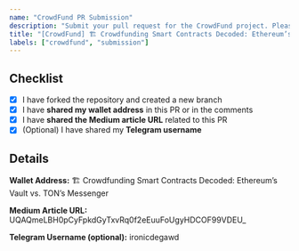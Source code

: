 ```yaml
---
name: "CrowdFund PR Submission"
description: "Submit your pull request for the CrowdFund project. Please ensure you have provided all required information."
title: "[CrowdFund] 🏗️ Crowdfunding Smart Contracts Decoded: Ethereum’s Vault vs. TON’s Messenger"
labels: ["crowdfund", "submission"]
---
```


## Checklist

- [x] I have forked the repository and created a new branch
- [x] I have **shared my wallet address** in this PR or in the comments
- [x] I have **shared the Medium article URL** related to this PR
- [x] (Optional) I have shared my **Telegram username**

## Details

**Wallet Address:**
🏗️ Crowdfunding Smart Contracts Decoded: Ethereum’s Vault vs. TON’s Messenger

**Medium Article URL:**
UQAQmeLBH0pCyFpkdGyTxvRq0f2eEuuFoUgyHDCOF99VDEU_

**Telegram Username (optional):**
ironicdegawd

